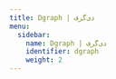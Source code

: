 ```yaml
---
title: Dgraph | دی‌گرف
menu:
  sidebar:
    name: Dgraph | دی‌گرف
    identifier: dgraph
    weight: 2
---
```

